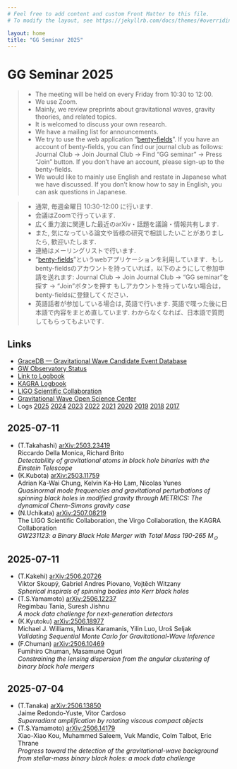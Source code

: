 ```yaml
---
# Feel free to add content and custom Front Matter to this file.
# To modify the layout, see https://jekyllrb.com/docs/themes/#overriding-theme-defaults

layout: home
title: "GG Seminar 2025"
---
```


# GG Seminar 2025

> - The meeting will be held on every Friday from 10:30 to 12:00.
> - We use Zoom.
> - Mainly, we review preprints about gravitational waves, gravity theories, and related topics.
> - It is welcomed to discuss your own research.
> - We have a mailing list for announcements.
> - We try to use the web application “[benty-fields](https://www.benty-fields.com/)”. If you have an account of benty-fields, you can find our journal club as follows: Journal Club &rarr; Join Journal Club &rarr; Find “GG seminar” &rarr; Press “Join” button. If you don’t have an account, please sign-up to the benty-fields.
> - We would like to mainly use English and restate in Japanese what we have discussed. If you don’t know how to say in English, you can ask questions in Japanese.

> - 通常, 毎週金曜日 10:30-12:00 に行います.
> - 会議はZoomで行っています.
> - 広く重力波に関連した最近のarXiv・話題を議論・情報共有します.
> - また, 気になっている論文や皆様の研究で相談したいことがありましたら, 歓迎いたします.
> - 連絡はメーリングリストで行います.
> - “[benty-fields](https://www.benty-fields.com/)”というwebアプリケーションを利用しています．もしbenty-fieldsのアカウントを持っていれば，以下のようにして参加申請を送れます: Journal Club &rarr; Join Journal Club &rarr; “GG seminar”を探す &rarr; “Join”ボタンを押す もしアカウントを持っていない場合は，benty-fieldsに登録してください．
> - 英語話者が参加している場合は, 英語で行います. 英語で喋った後に日本語で内容をまとめ直しています. わからなくなれば、日本語で質問してもらってもよいです.

## Links
 - [GraceDB — Gravitational Wave Candidate Event Database](https://gracedb.ligo.org/latest/)
 - [GW Observatory Status](https://www.gw-openscience.org/detector_status/)
 - [Link to Logbook](https://monitor.ligo.org/gwstatus)
 - [KAGRA Logbook](http://klog.icrr.u-tokyo.ac.jp/osl/?c=1)
 - [LIGO Scientific Collaboration](https://www.ligo.org/)
 - [Gravitational Wave Open Science Center](https://www.gw-openscience.org/)
 - Logs [2025](https://www2.yukawa.kyoto-u.ac.jp/~takafumi.kakehi/GG2025_pub.html) [2024](https://www2.yukawa.kyoto-u.ac.jp/~takafumi.kakehi/GG2024_pub.html) [2023](https://www2.yukawa.kyoto-u.ac.jp/~takafumi.kakehi/GG2023_pub.html) [2022](https://www-tap.scphys.kyoto-u.ac.jp/~yamamoto/GG2022_pub.html) [2021](https://www-tap.scphys.kyoto-u.ac.jp/~yamamoto/GG2021_pub.html) [2020](http://www.icrr.u-tokyo.ac.jp/~narikawa/work/GG_seminar/GG2020/GG2020_pub.html) [2019](http://www.icrr.u-tokyo.ac.jp/~narikawa/work/GG_seminar/GG2019/GG2019_pub.html)  [2018](http://www.icrr.u-tokyo.ac.jp/~narikawa/work/GG_seminar/GG2018/GG2018_pub.html) [2017](http://www.icrr.u-tokyo.ac.jp/~narikawa/work/GG_seminar/GG2017/GG2017_pub.html)

## 2025-07-11
- (T.Takahashi) [arXiv:2503.23419](https://arxiv.org/abs/2503.23419)  
Riccardo Della Monica, Richard Brito  
_Detectability of gravitational atoms in black hole binaries with the Einstein Telescope_
- (K.Kubota) [arXiv:2503.11759](https://arxiv.org/abs/2503.11759)  
Adrian Ka-Wai Chung, Kelvin Ka-Ho Lam, Nicolas Yunes  
_Quasinormal mode frequencies and gravitational perturbations of spinning black holes in modified gravity through METRICS: The dynamical Chern-Simons gravity case_
- (N.Uchikata) [arXiv:2507.08219](https://arxiv.org/abs/2507.08219)  
The LIGO Scientific Collaboration, the Virgo Collaboration, the KAGRA Collaboration  
_GW231123: a Binary Black Hole Merger with Total Mass 190-265 $M_{\odot}$_

## 2025-07-11
- (T.Kakehi) [arXiv:2506.20726](https://arxiv.org/abs/2506.20726)  
Viktor Skoupý, Gabriel Andres Piovano, Vojtěch Witzany  
_Spherical inspirals of spinning bodies into Kerr black holes_
- (T.S.Yamamoto) [arXiv:2506.12237](https://arxiv.org/abs/2506.12237)  
Regimbau Tania, Suresh Jishnu  
_A mock data challenge for next-generation detectors_
- (K.Kyutoku) [arXiv:2506.18977](https://arxiv.org/abs/2506.18977)  
Michael J. Williams, Minas Karamanis, Yilin Luo, Uroš Seljak  
_Validating Sequential Monte Carlo for Gravitational-Wave Inference_
- (F.Chuman) [arXiv:2506.10469](https://arxiv.org/abs/2506.10469)  
Fumihiro Chuman, Masamune Oguri  
_Constraining the lensing dispersion from the angular clustering of binary black hole mergers_


## 2025-07-04
- (T.Tanaka) [arXiv:2506.13850](https://arxiv.org/abs/2506.13850)  
Jaime Redondo-Yuste, Vitor Cardoso  
_Superradiant amplification by rotating viscous compact objects_
- (T.S.Yamamoto) [arXiv:2506.14179](https://arxiv.org/abs/2506.14179)  
Xiao-Xiao Kou, Muhammed Saleem, Vuk Mandic, Colm Talbot, Eric Thrane  
_Progress toward the detection of the gravitational-wave background from stellar-mass binary black holes: a mock data challenge_
